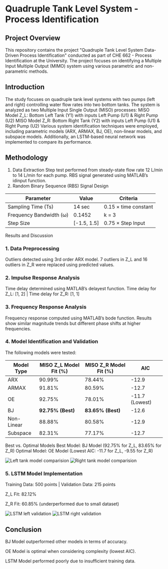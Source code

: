 # Quadruple Tank Level System - Process Identification

## Project Overview 

This repository contains the project "Quadruple Tank Level System Data-Driven Process Identification" conducted as part of CHE 662 - Process Identification at the University. The project focuses on identifying a Multiple Input Multiple Output (MIMO) system using various parametric and non-parametric methods.

## Introduction
The study focuses on quadruple tank level systems with two pumps (left and right) controlling water flow rates into two bottom tanks. The system is analyzed as two Multiple Input Single Output (MISO) processes:
MISO Model Z_L: Bottom Left Tank (Y1) with inputs Left Pump (U1) & Right Pump (U2)
MISO Model Z_R: Bottom Right Tank (Y2) with inputs Left Pump (U1) & Right Pump (U2)
Various system identification techniques were employed, including parametric models (ARX, ARMAX, BJ, OE), non-linear models, and subspace models. Additionally, an LSTM-based neural network was implemented to compare its performance.

## Methodology
1. Data Extraction
Step test performed from steady-state flow rate 12 L/min to 14 L/min for each pump.
RBS signal generated using MATLAB’s idinput function.
2. Random Binary Sequence (RBS) Signal Design

|       Parameter          		| Value |   Criteria 			 | 
|-------------------------------| ----- | ---------------------- | 
| Sampling Time (Ts)	        |14 sec |	0.15 × time constant |
| Frequency Bandwidth (ω)	    |0.1452 |	k = 3				 |
| Step Size                     |[-1.5, 1.5] |0.75 × Step Input  |

Results and Discussion
### 1. Data Preprocessing
Outliers detected using 3rd order ARX model.
7 outliers in Z_L and 16 outliers in Z_R were replaced using predicted values.
### 2. Impulse Response Analysis
Time delay determined using MATLAB’s delayest function.
Time delay for Z_L: [1, 2] | Time delay for Z_R: [1, 1]

### 3. Frequency Response Analysis
Frequency response computed using MATLAB’s bode function.
Results show similar magnitude trends but different phase shifts at higher frequencies.

### 4. Model Identification and Validation
The following models were tested:

| Model Type   | MISO Z_L Model Fit (%) | MISO Z_R Model Fit (%) | AIC          
|-------------|----------------------|----------------------|----------------|
| ARX        | 90.99%                | 78.44%                | -12.9          |
| ARMAX      | 91.81%                | 80.59%                | -12.7          |
| OE         | 92.75%                | 78.01%                | -11.7 (Lowest) |
| BJ         | **92.75% (Best)**      | **83.65% (Best)**      | -12.6          |
| Non-Linear | 88.88%                | 80.58%                | -12.9          |
| Subspace   | 82.31%                | 77.17%                | -12.7          |

Best vs. Optimal Models
Best Model: BJ Model (92.75% for Z_L, 83.65% for Z_R)
Optimal Model: OE Model (Lowest AIC: -11.7 for Z_L, -9.55 for Z_R)

![Left tank model comparision ](https://github.com/user-attachments/assets/e9dd7de9-3a98-4c31-b917-b18bef83010d)
![Right tank model comparision](https://github.com/user-attachments/assets/049e2843-ab95-49d1-8aab-5e01852b9a00)


### 5. LSTM Model Implementation
Training Data: 500 points | Validation Data: 215 points

Z_L Fit: 82.12%

Z_R Fit: 60.85% (underperformed due to small dataset)

![LSTM left validation](https://github.com/user-attachments/assets/732a4d0c-29f8-4b1e-8aa3-7358a41b743a)
![LSTM right validation ](https://github.com/user-attachments/assets/4cbb3e60-2ce0-41f5-904c-9509365ad979)

## Conclusion
BJ Model outperformed other models in terms of accuracy.

OE Model is optimal when considering complexity (lowest AIC).

LSTM Model performed poorly due to insufficient training data.
